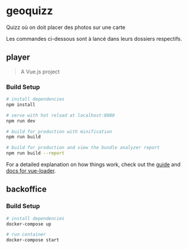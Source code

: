 # geoquizz
Quizz où on doit placer des photos sur une carte

Les commandes ci-dessous sont à lancé dans leurs dossiers respectifs.

## player

> A Vue.js project

### Build Setup

``` bash
# install dependencies
npm install

# serve with hot reload at localhost:8080
npm run dev

# build for production with minification
npm run build

# build for production and view the bundle analyzer report
npm run build --report
```

For a detailed explanation on how things work, check out the [guide](http://vuejs-templates.github.io/webpack/) and [docs for vue-loader](http://vuejs.github.io/vue-loader).

## backoffice

### Build Setup

``` bash
# install dependencies
docker-compose up

# run container
docker-compose start
